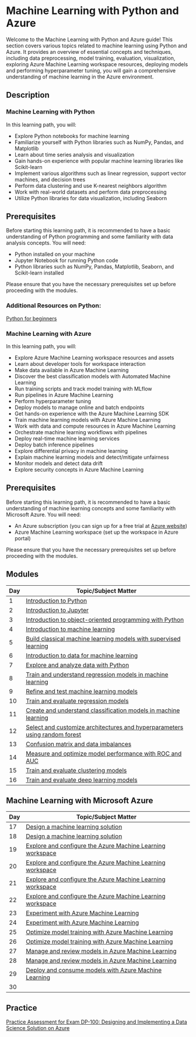 # Machine Learning with Python and Azure

Welcome to the Machine Learning with Python and Azure guide! This section covers various topics related to machine learning using Python and Azure. It provides an overview of essential concepts and techniques, including data preprocessing, model training, evaluation, visualization, exploring Azure Machine Learning workspace resources, deploying models and performing hyperparameter tuning, you will gain a comprehensive understanding of machine learning in the Azure environment.

## Description

### Machine Learning with Python

In this learning path, you will:

- Explore Python notebooks for machine learning
- Familiarize yourself with Python libraries such as NumPy, Pandas, and Matplotlib
- Learn about time series analysis and visualization
- Gain hands-on experience with popular machine learning libraries like Scikit-learn
- Implement various algorithms such as linear regression, support vector machines, and decision trees
- Perform data clustering and use K-nearest neighbors algorithm
- Work with real-world datasets and perform data preprocessing
- Utilize Python libraries for data visualization, including Seaborn

## Prerequisites

Before starting this learning path, it is recommended to have a basic understanding of Python programming and some familiarity with data analysis concepts. You will need:

- Python installed on your machine
- Jupyter Notebook for running Python code
- Python libraries such as NumPy, Pandas, Matplotlib, Seaborn, and Scikit-learn installed

Please ensure that you have the necessary prerequisites set up before proceeding with the modules.

### Additional Resources on Python:
[Python for beginners](https://learn.microsoft.com/en-us/training/paths/beginner-python/)

### Machine Learning with Azure
In this learning path, you will:

- Explore Azure Machine Learning workspace resources and assets
- Learn about developer tools for workspace interaction
- Make data available in Azure Machine Learning
- Discover the best classification models with Automated Machine Learning
- Run training scripts and track model training with MLflow
- Run pipelines in Azure Machine Learning
- Perform hyperparameter tuning
- Deploy models to manage online and batch endpoints
- Get hands-on experience with the Azure Machine Learning SDK
- Train machine learning models with Azure Machine Learning
- Work with data and compute resources in Azure Machine Learning
- Orchestrate machine learning workflows with pipelines
- Deploy real-time machine learning services
- Deploy batch inference pipelines
- Explore differential privacy in machine learning
- Explain machine learning models and detect/mitigate unfairness
- Monitor models and detect data drift
- Explore security concepts in Azure Machine Learning

## Prerequisites

Before starting this learning path, it is recommended to have a basic understanding of machine learning concepts and some familiarity with Microsoft Azure. You will need:

- An Azure subscription (you can sign up for a free trial at [Azure website](https://azure.microsoft.com/))
- Azure Machine Learning workspace (set up the workspace in Azure portal)

Please ensure that you have the necessary prerequisites set up before proceeding with the modules.

## Modules

| Day   | Topic/Subject Matter                                                                |
| ------| ----------------------------------------------------------------------------------- |
| 1     | [	Introduction to Python](https://www.google.com/url?q=https://learn.microsoft.com/en-us/training/modules/intro-to-python/&sa=D&source=editors&ust=1723135780850795&usg=AOvVaw1VI4WlSYOD8qhHnEEnCbeD) |
| 2     | [Introduction to Jupyter](https://www.google.com/url?q=https://learn.microsoft.com/en-us/training/modules/python-create-run-jupyter-notebook/&sa=D&source=editors&ust=1723135780851166&usg=AOvVaw2GwEn97pJMEAMUW6zAVa04)                                 |
| 3     | [Introduction to object-oriented programming with Python](https://www.google.com/url?q=https://learn.microsoft.com/en-us/training/modules/python-object-oriented-programming/&sa=D&source=editors&ust=1723135780851288&usg=AOvVaw0MxSBMqpE2V29JnEMc66xL)                                    |
| 4     | [	Introduction to machine learning](https://www.google.com/url?q=https://learn.microsoft.com/en-us/training/modules/introduction-to-machine-learning/&sa=D&source=editors&ust=1723135780851407&usg=AOvVaw1iCFfnznjq7YCwcdrXrL14)                                    |
| 5     | [Build classical machine learning models with supervised learning](https://www.google.com/url?q=https://learn.microsoft.com/en-us/training/modules/introduction-to-classical-machine-learning/&sa=D&source=editors&ust=1723135780851496&usg=AOvVaw0hfv5BZ9e3p686HJveUbWO)                                    |
| 6     | [Introduction to data for machine learning](https://www.google.com/url?q=https://learn.microsoft.com/en-us/training/modules/introduction-to-data-for-machine-learning/&sa=D&source=editors&ust=1723135780851591&usg=AOvVaw2242SDuwmUGS3dzcdFKPsz)                                      |
| 7     | [Explore and analyze data with Python](https://www.google.com/url?q=https://learn.microsoft.com/en-us/training/modules/explore-analyze-data-with-python/&sa=D&source=editors&ust=1723135780851717&usg=AOvVaw0lZ9UVShihP6RPWVFul2CY)                          |
| 8     | [Train and understand regression models in machine learning](https://www.google.com/url?q=https://learn.microsoft.com/en-us/training/modules/understand-regression-machine-learning/&sa=D&source=editors&ust=1723135780851841&usg=AOvVaw2-MCSOdyQ8BEpjE32hDw4P)                          |
| 9     | [Refine and test machine learning models](https://www.google.com/url?q=https://learn.microsoft.com/en-us/training/modules/test-machine-learning-models/&sa=D&source=editors&ust=1723135780852000&usg=AOvVaw0EOK7fF63aB-IJ9JYTIun9)                         |
| 10    | [Train and evaluate regression models](https://www.google.com/url?q=https://learn.microsoft.com/en-us/training/modules/train-evaluate-regression-models/&sa=D&source=editors&ust=1723135780852085&usg=AOvVaw2HFqFBUF507wDc3xxFT_Ee)                         |
| 11    | [	Create and understand classification models in machine learning](https://www.google.com/url?q=https://learn.microsoft.com/en-us/training/modules/understand-classification-machine-learning/&sa=D&source=editors&ust=1723135780852197&usg=AOvVaw3bOQCRkyAL8irQD-OreFRa)                       |
| 12    | [Select and customize architectures and hyperparameters using random forest](https://www.google.com/url?q=https://learn.microsoft.com/en-us/training/modules/machine-learning-architectures-and-hyperparameters/&sa=D&source=editors&ust=1723135780852289&usg=AOvVaw3F8TY2eyr4yku-I24Q9-rD)                     |
| 13    | [Confusion matrix and data imbalances](https://www.google.com/url?q=https://learn.microsoft.com/en-us/training/modules/machine-learning-confusion-matrix/&sa=D&source=editors&ust=1723135780852377&usg=AOvVaw0ETMgYvCduAK8tttzhzHZ_)                          |
| 14    | [Measure and optimize model performance with ROC and AUC](https://www.google.com/url?q=https://learn.microsoft.com/en-us/training/modules/optimize-model-performance-roc-auc/&sa=D&source=editors&ust=1723135780852456&usg=AOvVaw3RgrWLTxteBv42krvBy0ck)                          |
| 15    | [Train and evaluate clustering models](https://www.google.com/url?q=https://learn.microsoft.com/en-us/training/modules/train-evaluate-cluster-models/&sa=D&source=editors&ust=1723135780852563&usg=AOvVaw1yh-v17ku2pWk8iSBBku5U)                            |
| 16    | [Train and evaluate deep learning models](https://www.google.com/url?q=https://learn.microsoft.com/en-us/training/modules/train-evaluate-deep-learn-models/&sa=D&source=editors&ust=1723135780852677&usg=AOvVaw2ay17GStKgt1n11lV7gngw)                            |
## Machine Learning with Microsoft Azure
| Day   | Topic/Subject Matter                                                                |
| ------| ----------------------------------------------------------------------------------- |
| 17    | [Design a machine learning solution](https://learn.microsoft.com/en-us/training/paths/design-machine-learning-solution/)                            |
| 18    | [Design a machine learning solution](https://learn.microsoft.com/en-us/training/paths/design-machine-learning-solution/)                            |
| 19    | [Explore and configure the Azure Machine Learning workspace](https://learn.microsoft.com/en-us/training/paths/explore-azure-machine-learning-workspace/)                                      |
| 20    | [Explore and configure the Azure Machine Learning workspace](https://learn.microsoft.com/en-us/training/paths/explore-azure-machine-learning-workspace/)                                      |
| 21    | [Explore and configure the Azure Machine Learning workspace](https://learn.microsoft.com/en-us/training/paths/explore-azure-machine-learning-workspace/)                                      |
| 22    | [Explore and configure the Azure Machine Learning workspace](https://learn.microsoft.com/en-us/training/paths/explore-azure-machine-learning-workspace/)                                      |
| 23    | [Experiment with Azure Machine Learning](https://learn.microsoft.com/en-us/training/paths/automate-machine-learning-model-selection-azure-machine-learning/)                                      |
| 24    | [Experiment with Azure Machine Learning](https://learn.microsoft.com/en-us/training/paths/automate-machine-learning-model-selection-azure-machine-learning/)                                      |
| 25    | [Optimize model training with Azure Machine Learning](https://learn.microsoft.com/en-us/training/paths/use-azure-machine-learning-pipelines-for-automation/)                                      |
| 26    | [Optimize model training with Azure Machine Learning](https://learn.microsoft.com/en-us/training/paths/use-azure-machine-learning-pipelines-for-automation/)                                      |
| 27    | [Manage and review models in Azure Machine Learning](https://learn.microsoft.com/en-us/training/paths/manage-review-models-azure-machine-learning/)                                      |
| 28    | [Manage and review models in Azure Machine Learning](https://learn.microsoft.com/en-us/training/paths/manage-review-models-azure-machine-learning/)                                      |
| 29    | [Deploy and consume models with Azure Machine Learning](https://learn.microsoft.com/en-us/training/paths/deploy-consume-models-azure-machine-learning/)                                      |
| 30    | | 19    | [Experiment with Azure Machine Learning](https://learn.microsoft.com/en-us/training/paths/automate-machine-learning-model-selection-azure-machine-learning/)                                      |   

## Practice 
[Practice Assessment for Exam DP-100: Designing and Implementing a Data Science Solution on Azure](https://learn.microsoft.com/en-us/credentials/certifications/azure-data-scientist/practice/assessment?assessment-type=practice&assessmentId=62&practice-assessment-type=certification)               
